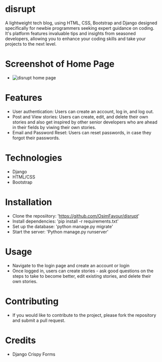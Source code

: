 # disrupt
A lightweight tech blog, using HTML, CSS, Bootstrap and Django designed specifically for newbie programmers seeking expert guidance on coding. 
It's platform features invaluable tips and insights from seasoned developers, allowing you to enhance your 
coding skills and take your projects to the next level. 

# Screenshot of Home Page
- ![disrupt home page](https://github.com/OsimFavour/disrupt/assets/95959056/732a3a46-74be-473d-8d30-4c39f7ce7d7b)


# Features
- User authentication: Users can create an account, log in, and log out.
- Post and View stories: Users can create, edit, and delete their own stories and also get inspired by other senior developers who are ahead in their fields by viwing their own stories.
- Email and Password Reset: Users can reset passwords, in case they forgot their passwords.

# Technologies
- Django
- HTML/CSS
- Bootstrap

# Installation
- Clone the reposiitory: 'https://github.com/OsimFavour/disrupt'
- Install dependencies: 'pip install -r requirements.txt'
- Set up the database: 'python manage.py migrate'
- Start the server: 'Python manage.py runserver'

# Usage
- Navigate to the login page and create an account or login
- Once logged in, users can create stories - ask good questions on the steps to take to become better, edit existing stories, and delete their own stories.

# Contributing
- If you would like to contribute to the project, please fork the repository and submit a pull request.

# Credits
- Django Crispy Forms





